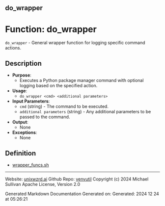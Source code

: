 ## do_wrapper
# Function: do_wrapper
`do_wrapper` - General wrapper function for logging specific command actions.
## Description
- **Purpose**: 
  - Executes a Python package manager command with optional logging based on the specified action.
- **Usage**: 
  - `do_wrapper <cmd> <additional parameters>`
- **Input Parameters**: 
  - `cmd` (string) - The command to be executed.
  - `additional parameters` (string) - Any additional parameters to be passed to the command.
- **Output**: 
  - None
- **Exceptions**: 
  - None

## Definition 

* [wrapper_funcs.sh](../wrapper_funcs_sh.md)
---

Website: [unixwzrd.ai](https://unixwzrd.ai)
Github Repo: [venvutil](https://github.com/unixwzrd/venvutil)
Copyright (c) 2024 Michael Sullivan
Apache License, Version 2.0

Generated Markdown Documentation
Generated on: Generated: 2024 12 24 at 05:26:21
